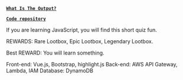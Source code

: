 [**`What Is The Output?`**](https://istvanamolnar.github.io)

[**`Code repository`**](https://gitlab.com/istvanamolnar/whatistheoutput-fe)

If you are learning JavaScript, you will find this short quiz fun.

REWARDS: Rare Lootbox, Epic Lootbox, Legendary Lootbox.

Best REWARD: You will learn something.

Front-end: Vue.js, Bootstrap, highlight.js
Back-end: AWS API Gateway, Lambda, IAM
Database: DynamoDB
